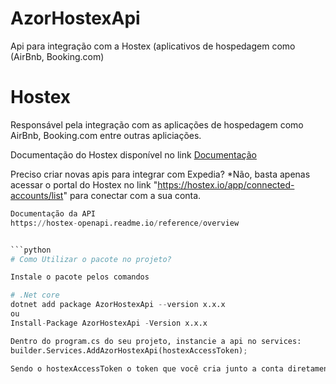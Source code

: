 # AzorHostexApi
Api para integração com a Hostex (aplicativos de hospedagem como (AirBnb, Booking.com)

# Hostex

Responsável pela integração com as aplicações de hospedagem como AirBnb, Booking.com entre outras apliciações.

Documentação do Hostex disponível no link [Documentação](https://hostex-openapi.readme.io/reference)

Preciso criar novas apis para integrar com Expedia? 
*Não, basta apenas acessar o portal do Hostex no link "https://hostex.io/app/connected-accounts/list" para conectar com a sua conta.

```python
Documentação da API
https://hostex-openapi.readme.io/reference/overview


```python
# Como Utilizar o pacote no projeto?

Instale o pacote pelos comandos

# .Net core
dotnet add package AzorHostexApi --version x.x.x
ou
Install-Package AzorHostexApi -Version x.x.x 

Dentro do program.cs do seu projeto, instancie a api no services:
builder.Services.AddAzorHostexApi(hostexAccessToken);

Sendo o hostexAccessToken o token que você cria junto a conta diretamente no cadastro com a Hostex
